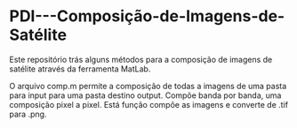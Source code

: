 # PDI---Composição-de-Imagens-de-Satélite
Este repositório trás alguns métodos para a composição de imagens de satélite através da ferramenta MatLab.

O arquivo comp.m permite a composição de todas a imagens de uma pasta para input para uma pasta destino output. Compõe banda por banda, uma composição pixel a pixel. Está função compõe as imagens e converte de .tif para .png.


